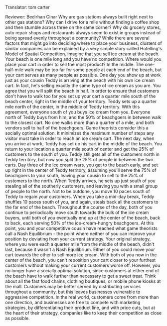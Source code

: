 

Translator: tom carter

Reviewer: Bedirhan Cinar
Why are gas stations always built
right next to other gas stations?
Why can I drive for a mile
without finding a coffee shop
and then stumble
across three on the same corner?
Why do grocery stores,
auto repair shops and restaurants
always seem to exist in groups
instead of being spread evenly
throughout a community?
While there are several factors
that might go into deciding
where to place your business,
clusters of similar companies can
be explained by a very simple story
called Hotelling&#39;s Model
of Spatial Competition.
Imagine that you sell
ice cream at the beach.
Your beach is one mile long
and you have no competition.
Where would you place your cart
in order to sell the most product?
In the middle.
The one-half-mile walk may
be too far for some people
at each end of the beach,
but your cart serves
as many people as possible.
One day you show up at work
just as your cousin Teddy
is arriving at the beach
with his own ice cream cart.
In fact, he&#39;s selling
exactly the same type
of ice cream as you are.
You agree that you will split
the beach in half.
In order to ensure that customers
don&#39;t have to walk too far
you set up your cart a quarter mile
south of the beach center,
right in the middle of your territory.
Teddy sets up a quarter mile
north of the center,
in the middle of Teddy territory.
With this agreement, everyone south
of you buys ice cream from you.
Everyone north of Teddy buys from him,
and the 50% of beachgoers in between
walk to the closest cart.
No one walks
more than a quarter of a mile,
and both vendors sell
to half of the beachgoers.
Game theorists consider
this a socially optimal solution.
It minimizes the maximum number
of steps any visitor must take
in order to reach an ice cream cart.
The next day, when you arrive at work,
Teddy has set up his cart
in the middle of the beach.
You return to your location
a quarter mile south of center
and get the 25% of customers
to the south of you.
Teddy still gets all of the customers
north in Teddy territory,
but now you split the 25% of people
in between the two carts.
Day three of the ice cream wars,
you get to the beach early,
and set up right in the center
of Teddy territory,
assuming you&#39;ll serve
the 75% of beachgoers to your south,
leaving your cousin to sell
to the 25% of customers to the north.
When Teddy arrives,
he sets up just south of you
stealing all of the southerly customers,
and leaving you with a small group
of people to the north.
Not to be outdone, you move 10 paces
south of Teddy to regain your customers.
When you take a mid-day break,
Teddy shuffles 10 paces south of you,
and again, steals back all the customers
to the far end of the beach.
Throughout the course of the day,
both of you continue
to periodically move south
towards the bulk of the ice cream buyers,
until both of you eventually end up
at the center of the beach,
back to back, each serving 50%
of the ice-cream-hungry beachgoers.
At this point, you
and your competitive cousin
have reached what game theorists
call a Nash Equilibrium -
the point where neither of you
can improve your position
by deviating from your current strategy.
Your original strategy,
where you were each a quarter mile
from the middle of the beach,
didn&#39;t last, because it wasn&#39;t
a Nash Equilibrium.
Either of you could move your cart
towards the other to sell more ice cream.
With both of you now
in the center of the beach,
you can&#39;t reposition your cart
closer to your furthest customers
without making your current
customers worse off.
However, you no longer have
a socially optimal solution,
since customers at either end of the beach
have to walk further than necessary
to get a sweet treat.
Think about all the fast food chains,
clothing boutiques,
or mobile phone kiosks at the mall.
Customers may be better served
by distributing services
throughout a community,
but this leaves businesses vulnerable
to aggressive competition.
In the real world, customers come
from more than one direction,
and businesses are free to compete
with marketing strategies,
by differentiating their product line,
and with price cuts,
but at the heart of their strategy,
companies like to keep their competition
as close as possible.
